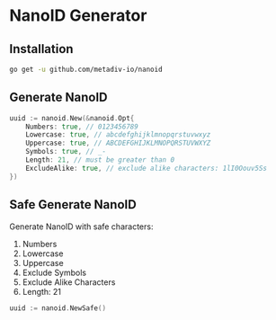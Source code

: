 # NanoID Generator

## Installation

```bash
go get -u github.com/metadiv-io/nanoid
```

## Generate NanoID

```go
uuid := nanoid.New(&nanoid.Opt{
    Numbers: true, // 0123456789
    Lowercase: true, // abcdefghijklmnopqrstuvwxyz
    Uppercase: true, // ABCDEFGHIJKLMNOPQRSTUVWXYZ
    Symbols: true, // _-
    Length: 21, // must be greater than 0
    ExcludeAlike: true, // exclude alike characters: 1lI0Oouv5Ss
})
```

## Safe Generate NanoID

Generate NanoID with safe characters:

1. Numbers
2. Lowercase
3. Uppercase
4. Exclude Symbols
5. Exclude Alike Characters
6. Length: 21

```go
uuid := nanoid.NewSafe()
```
